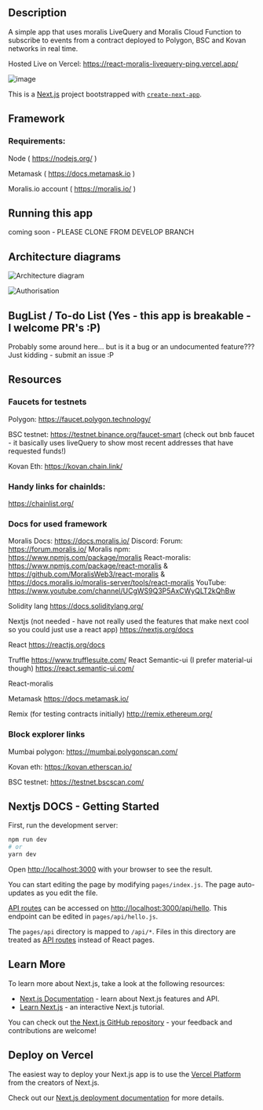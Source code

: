 ## Description

A simple app that uses moralis LiveQuery and Moralis Cloud Function to subscribe to events from a contract deployed to Polygon, BSC and Kovan networks in real time.

Hosted Live on Vercel: https://react-moralis-livequery-ping.vercel.app/

![image](https://user-images.githubusercontent.com/12529822/135797271-a074c2dd-164a-4acf-9105-6b997aa0c3ba.png)


This is a [Next.js](https://nextjs.org/) project bootstrapped with [`create-next-app`](https://github.com/vercel/next.js/tree/canary/packages/create-next-app).


## Framework

### Requirements:

Node ( https://nodejs.org/ )

Metamask ( https://docs.metamask.io )

Moralis.io account ( https://moralis.io/ )


## Running this app

coming soon - PLEASE CLONE FROM DEVELOP BRANCH


## Architecture diagrams



![Architecture diagram](https://user-images.githubusercontent.com/12529822/135827608-c4b93c48-88cd-4345-ac06-61232b56c239.png)


![Authorisation](https://user-images.githubusercontent.com/12529822/135966224-806f9aec-e68f-44b9-8a42-4a3891962f48.png)



## BugList / To-do List (Yes - this app is breakable  - I welcome PR's :P)

Probably some around here... but is it a bug or an undocumented feature??? Just kidding - submit an issue :P


## Resources


### Faucets for testnets 

Polygon: https://faucet.polygon.technology/

BSC testnet: https://testnet.binance.org/faucet-smart (check out bnb faucet - it basically uses liveQuery to show most recent addresses that have requested funds!)

Kovan Eth: https://kovan.chain.link/ 

### Handy links for chainIds:

https://chainlist.org/ 

### Docs for used framework
Moralis
Docs: https://docs.moralis.io/ 
Discord: 
Forum: https://forum.moralis.io/ 
Moralis npm: https://www.npmjs.com/package/moralis 
React-moralis: https://www.npmjs.com/package/react-moralis & https://github.com/MoralisWeb3/react-moralis & https://docs.moralis.io/moralis-server/tools/react-moralis 
YouTube: https://www.youtube.com/channel/UCgWS9Q3P5AxCWyQLT2kQhBw 

Solidity lang
https://docs.soliditylang.org/ 

Nextjs (not needed - have not really used the features that make next cool so you could just use a react app)
https://nextjs.org/docs

React
https://reactjs.org/docs 

Truffle
https://www.trufflesuite.com/ 
React Semantic-ui (I prefer material-ui though)
https://react.semantic-ui.com/ 

React-moralis

Metamask
https://docs.metamask.io/ 

Remix (for testing contracts initially)
http://remix.ethereum.org/


### Block explorer links

Mumbai polygon: https://mumbai.polygonscan.com/ 

Kovan eth: https://kovan.etherscan.io/ 

BSC testnet: https://testnet.bscscan.com/ 



## Nextjs DOCS - Getting Started

First, run the development server:

```bash
npm run dev
# or
yarn dev
```

Open [http://localhost:3000](http://localhost:3000) with your browser to see the result.

You can start editing the page by modifying `pages/index.js`. The page auto-updates as you edit the file.

[API routes](https://nextjs.org/docs/api-routes/introduction) can be accessed on [http://localhost:3000/api/hello](http://localhost:3000/api/hello). This endpoint can be edited in `pages/api/hello.js`.

The `pages/api` directory is mapped to `/api/*`. Files in this directory are treated as [API routes](https://nextjs.org/docs/api-routes/introduction) instead of React pages.

## Learn More

To learn more about Next.js, take a look at the following resources:

- [Next.js Documentation](https://nextjs.org/docs) - learn about Next.js features and API.
- [Learn Next.js](https://nextjs.org/learn) - an interactive Next.js tutorial.

You can check out [the Next.js GitHub repository](https://github.com/vercel/next.js/) - your feedback and contributions are welcome!

## Deploy on Vercel

The easiest way to deploy your Next.js app is to use the [Vercel Platform](https://vercel.com/new?utm_medium=default-template&filter=next.js&utm_source=create-next-app&utm_campaign=create-next-app-readme) from the creators of Next.js.

Check out our [Next.js deployment documentation](https://nextjs.org/docs/deployment) for more details.
